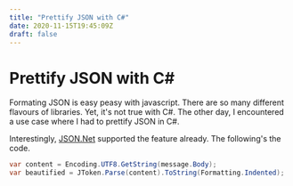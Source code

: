 ```yaml
---
title: "Prettify JSON with C#"
date: 2020-11-15T19:45:09Z
draft: false
---
```

# Prettify JSON with C#

Formating JSON is easy peasy with javascript. There are so many different  flavours of libraries. Yet, it's not true with C\#. The other day, I encountered a use case where I had to prettify JSON in C\#.

Interestingly, [JSON.Net](https://www.newtonsoft.com/json) supported the feature already. The following's the code.

```csharp
var content = Encoding.UTF8.GetString(message.Body);
var beautified = JToken.Parse(content).ToString(Formatting.Indented);
```

